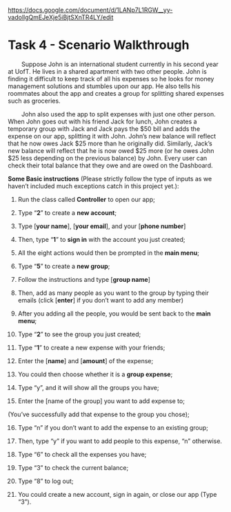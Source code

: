https://docs.google.com/document/d/1LANp7L1RGW__yy-vadollgQmEJeXje5iBjtSXnTR4LY/edit

# Task 4 - Scenario Walkthrough

&nbsp;&nbsp;&nbsp;&nbsp;&nbsp;&nbsp;&nbsp;&nbsp;Suppose John is an international student currently in his second year at UofT. He lives in a shared apartment with two other people. John is finding it difficult to keep track of all his expenses so he looks for money management solutions and stumbles upon our app. He also tells his roommates about the app and creates a group for splitting shared expenses such as groceries.

&nbsp;&nbsp;&nbsp;&nbsp;&nbsp;&nbsp;&nbsp;&nbsp;John also used the app to split expenses with just one other person. When John goes out with his friend Jack for lunch, John creates a temporary group with Jack and Jack pays the $50 bill and adds the expense on our app, splitting it with John. John’s new balance will reflect that he now owes Jack $25 more than he originally did. Similarly, Jack’s new balance will reflect that he is now owed $25 more (or he owes John $25 less depending on the previous balance) by John. Every user can check their total balance that they owe and are owed on the Dashboard.

**Some Basic instructions** (Please strictly follow the type of inputs as we haven’t included much exceptions catch in this project yet.):

1. Run the class called **Controller** to open our app;

2. Type “**2**” to create a **new account**;

3. Type [**your name**], [**your email**], and your [**phone number**]

4. Then, type “**1**” to **sign in** with the account you just created;

5. All the eight actions would then be prompted in the **main menu**;

6. Type “**5**” to create a **new group**;

7. Follow the instructions and type [**group name**]

8. Then, add as many people as you want to the group by typing their emails (click [**enter**] if you don’t want to add any member)

9. After you adding all the people, you would be sent back to the **main menu**;

10. Type “**2**” to see the group you just created;

11. Type “**1**” to create a new expense with your friends;

12. Enter the [**name**] and [**amount**] of the expense;

13. You could then choose whether it is a **group expense**;

14. Type “y”, and it will show all the groups you have;

15. Enter the [name of the group] you want to add expense to;

(You’ve successfully add that expense to the group you chose);

16. Type “n” if you don’t want to add the expense to an existing group;

17. Then, type “y” if you want to add people to this expense, “n” otherwise.

18. Type “6” to check all the expenses you have;

19. Type “3” to check the current balance;

20. Type “8” to log out;

21. You could create a new account, sign in again, or close our app (Type “3”).

